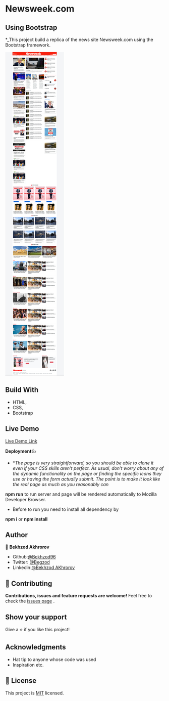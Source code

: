 # Newsweek.com

## Using Bootstrap

\*\_This project build a replica of the news site Newsweek.com using the Bootstrap framework.

![Preview](image/Screenshot.jpg?raw=true 'Title')

## Build With

- HTML,
- CSS,
- Bootstrap 

## Live Demo

[Live Demo Link](https://rawcdn.githack.com/Bekhzod96/newsweekClone/16628b452a7bf3c5256939fed2cb2efd30b01a2c/index.html)

**Deployment**:+1:

- \*_The page is very straightforward, so you should be able to clone it even if your CSS skills aren’t perfect. As usual, don’t worry about any of the dynamic functionality on the page or finding the specific icons they use or having the form actually submit. The point is to make it look like the real page as much as you reasonably can_


**npm run** to run server and page will be rendered automatically to Mozilla Developer Browser.

- Before to run you need to install all dependency by

**npm i** or **npm install**

## Author

👤 **Bekhzod Akhrorov**

- Github:[@Bekhzod96](https://github.com/Bekhzod96)
- Twitter: [ @Begzod](https://twitter.com/25d47e8987f740b)
- Linkedin:[@Bekhzod AKhrorov](https://www.linkedin.com/in/bekhzod-akhrorov-b24232113/)

## 🤝 Contributing

**Contributions, issues and feature requests are welcome!**
Feel free to check the [issues page]() .

## Show your support

Give a ⭐️ if you like this project!

## Acknowledgments

- Hat tip to anyone whose code was used
- Inspiration etc.

## 📝 License

This project is [MIT](lic.url) licensed.
